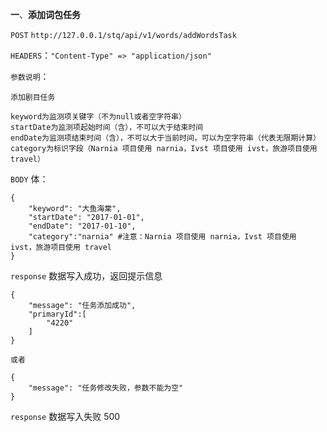 **一**、**添加词包任务**

`POST` `http://127.0.0.1/stq/api/v1/words/addWordsTask`

`HEADERS`：`"Content-Type" => "application/json"`

`参数说明`：

```
添加剧目任务

keyword为监测项关键字（不为null或者空字符串）
startDate为监测项起始时间（含），不可以大于结束时间
endDate为监测项结束时间（含），不可以大于当前时间，可以为空字符串（代表无限期计算）
category为标识字段（Narnia 项目使用 narnia，Ivst 项目使用 ivst，旅游项目使用 travel）
```

`BODY` 体：

```
{
    "keyword": "大鱼海棠",
    "startDate": "2017-01-01",
    "endDate": "2017-01-10",
    "category":"narnia" #注意：Narnia 项目使用 narnia，Ivst 项目使用 ivst，旅游项目使用 travel
}
```

`response` 数据写入成功，返回提示信息

```
{
    "message": "任务添加成功",
    "primaryId":[
        "4220"
    ]
}

或者

{
    "message": "任务修改失败，参数不能为空"
}
```

`response` 数据写入失败 500